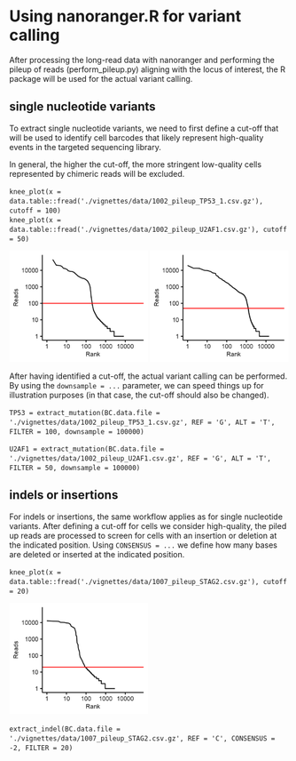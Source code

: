 # Using nanoranger.R for variant calling

After processing the long-read data with nanoranger and performing the pileup of reads (perform_pileup.py) 
aligning with the locus of interest, the R package will be used for the actual variant calling.

## single nucleotide variants 

To extract single nucleotide variants, we need to first define a cut-off that will be used to identify cell barcodes 
that likely represent high-quality events in the targeted sequencing library. 

In general, the higher the cut-off, the more stringent low-quality cells represented by chimeric reads will be excluded.  

`knee_plot(x = data.table::fread('./vignettes/data/1002_pileup_TP53_1.csv.gz'), cutoff = 100)`<br>
`knee_plot(x = data.table::fread('./vignettes/data/1002_pileup_U2AF1.csv.gz'), cutoff = 50)`

<img src="1002_TP53_kneeplot.png"  width="250" height="200"> <img src="1002_U2AF1_kneeplot.png"  width="250" height="200">

After having identified a cut-off, the actual variant calling can be performed. By using the `downsample = ...` parameter,
we can speed things up for illustration purposes (in that case, the cut-off should also be changed). 

`TP53 = extract_mutation(BC.data.file = './vignettes/data/1002_pileup_TP53_1.csv.gz', REF = 'G', ALT = 'T', FILTER = 100, downsample = 100000)`

`U2AF1 = extract_mutation(BC.data.file = './vignettes/data/1002_pileup_U2AF1.csv.gz', REF = 'G', ALT = 'T', FILTER = 50, downsample = 100000)`

## indels or insertions

For indels or insertions, the same workflow applies as for single nucleotide variants. After defining a cut-off for 
cells we consider high-quality, the piled up reads are processed to screen for cells with an insertion or deletion at the indicated position. 
Using `CONSENSUS = ...` we define how many bases are deleted or inserted at the indicated position.

`knee_plot(x = data.table::fread('./vignettes/data/1007_pileup_STAG2.csv.gz'), cutoff = 20)`

<img src="1007_STAG2_kneeplot.png"  width="250" height="200">

`extract_indel(BC.data.file = './vignettes/data/1007_pileup_STAG2.csv.gz', REF = 'C', CONSENSUS = -2, FILTER = 20)`

